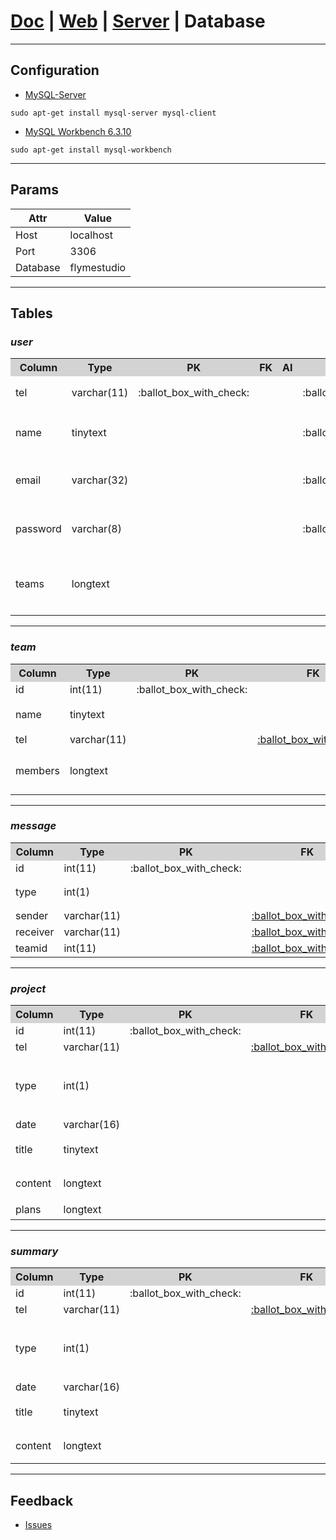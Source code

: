 # [Doc](https://github.com/FlymeStudio/FlymeStudio-Doc/blob/master/README.md) | [Web](https://github.com/FlymeStudio/FlymeStudio-Web/blob/master/README.md) | [Server](https://github.com/FlymeStudio/FlymeStudio-Server/blob/master/README.md) | Database

---
## Configuration

- [MySQL-Server](https://dev.mysql.com/downloads/mysql/)
```
sudo apt-get install mysql-server mysql-client
```

- [MySQL Workbench 6.3.10](https://dev.mysql.com/downloads/workbench/)
```
sudo apt-get install mysql-workbench
```

---
## Params

| Attr | Value |
| - | - |
| Host | localhost |
| Port | 3306 |
| Database | flymestudio |

---
## Tables

### *user*

<table>
  <tr>
    <th width=15%, bgcolor=lightgrey>Column</th>
    <th width=15%, bgcolor=lightgrey>Type</th>
    <th width="10%", bgcolor=lightgrey>PK</th>
    <th width="10%", bgcolor=lightgrey>FK</th>
    <th width="10%", bgcolor=lightgrey>AI</th>
    <th width="10%", bgcolor=lightgrey>NN</th>
    <th width="30%", bgcolor=lightgrey>Note</th>
  </tr>
  <tr>
    <td id="user_tel">tel</td>
    <td>varchar(11)</td>
    <td>:ballot_box_with_check:</td>
    <td></td>
    <td></td>
    <td>:ballot_box_with_check:</td>
    <td>固定11位</td>
  </tr>
  <tr>
    <td>name</td>
    <td>tinytext</td>
    <td></td>
    <td></td>
    <td></td>
    <td>:ballot_box_with_check:</td>
    <td>2-4位中文</td>
  </tr>
  <tr>
    <td>email</td>
    <td>varchar(32)</td>
    <td></td>
    <td></td>
    <td></td>
    <td>:ballot_box_with_check:</td>
    <td>最大32位字符</td>
  </tr>
  <tr>
    <td>password</td>
    <td>varchar(8)</td>
    <td></td>
    <td></td>
    <td></td>
    <td>:ballot_box_with_check:</td>
    <td>最大8位字符</td>
  </tr>
  <tr>
    <td>teams</td>
    <td>longtext</td>
    <td></td>
    <td></td>
    <td></td>
    <td></td>
    <td>JSON数组字符串</td>
  </tr>
</table>

** **
### *team*

<table>
  <tr>
    <th width=15%, bgcolor=lightgrey>Column</th>
    <th width=15%, bgcolor=lightgrey>Type</th>
    <th width="10%", bgcolor=lightgrey>PK</th>
    <th width="10%", bgcolor=lightgrey>FK</th>
    <th width="10%", bgcolor=lightgrey>AI</th>
    <th width="10%", bgcolor=lightgrey>NN</th>
    <th width="30%", bgcolor=lightgrey>Note</th>
  </tr>
  <tr>
    <td id="team_id">id</td>
    <td>int(11)</td>
    <td>:ballot_box_with_check:</td>
    <td></td>
    <td>:ballot_box_with_check:</td>
    <td>:ballot_box_with_check:</td>
    <td></td>
  </tr>
  <tr>
    <td>name</td>
    <td>tinytext</td>
    <td></td>
    <td></td>
    <td></td>
    <td>:ballot_box_with_check:</td>
    <td>最大8位汉字</td>
  </tr>
  <tr>
    <td>tel</td>
    <td>varchar(11)</td>
    <td></td>
    <td><a href="#user_tel">:ballot_box_with_check:</a></td>
    <td></td>
    <td>:ballot_box_with_check:</td>
    <td>user.tel</td>
  </tr>
  <tr>
    <td>members</td>
    <td>longtext</td>
    <td></td>
    <td></td>
    <td></td>
    <td>:ballot_box_with_check:</td>
    <td>JSON数组字符串</td>
  </tr>
</table>

** **
### *message*

<table>
  <tr>
    <th width=15%, bgcolor=lightgrey>Column</th>
    <th width=15%, bgcolor=lightgrey>Type</th>
    <th width="10%", bgcolor=lightgrey>PK</th>
    <th width="10%", bgcolor=lightgrey>FK</th>
    <th width="10%", bgcolor=lightgrey>AI</th>
    <th width="10%", bgcolor=lightgrey>NN</th>
    <th width="30%", bgcolor=lightgrey>Note</th>
  </tr>
  <tr>
    <td>id</td>
    <td>int(11)</td>
    <td>:ballot_box_with_check:</td>
    <td></td>
    <td>:ballot_box_with_check:</td>
    <td>:ballot_box_with_check:</td>
    <td></td>
  </tr>
  <tr>
    <td>type</td>
    <td>int(1)</td>
    <td></td>
    <td></td>
    <td></td>
    <td>:ballot_box_with_check:</td>
    <td>1=invite；2=apply</td>
  </tr>
  <tr>
    <td>sender</td>
    <td>varchar(11)</td>
    <td></td>
    <td><a href="#user_tel">:ballot_box_with_check:</a></td>
    <td></td>
    <td>:ballot_box_with_check:</td>
    <td>user.tel</td>
  </tr>
  <tr>
    <td>receiver</td>
    <td>varchar(11)</td>
    <td></td>
    <td><a href="#user_tel">:ballot_box_with_check:</a></td>
    <td></td>
    <td>:ballot_box_with_check:</td>
    <td>user.tel</td>
  </tr>
  <tr>
    <td>teamid</td>
    <td>int(11)</td>
    <td></td>
    <td><a href="#team_id">:ballot_box_with_check:</a></td>
    <td></td>
    <td>:ballot_box_with_check:</td>
    <td>team.id</td>
  </tr>
</table>

** **
### *project*

<table>
  <tr>
    <th width=15%, bgcolor=lightgrey>Column</th>
    <th width=15%, bgcolor=lightgrey>Type</th>
    <th width="10%", bgcolor=lightgrey>PK</th>
    <th width="10%", bgcolor=lightgrey>FK</th>
    <th width="10%", bgcolor=lightgrey>AI</th>
    <th width="10%", bgcolor=lightgrey>NN</th>
    <th width="30%", bgcolor=lightgrey>Note</th>
  </tr>
  <tr>
    <td>id</td>
    <td>int(11)</td>
    <td>:ballot_box_with_check:</td>
    <td></td>
    <td>:ballot_box_with_check:</td>
    <td>:ballot_box_with_check:</td>
    <td></td>
  </tr>
  <tr>
    <td>tel</td>
    <td>varchar(11)</td>
    <td></td>
    <td><a href="#user_tel">:ballot_box_with_check:</a></td>
    <td></td>
    <td>:ballot_box_with_check:</td>
    <td>user.tel</td>
  </tr>
  <tr>
    <td>type</td>
    <td>int(1)</td>
    <td></td>
    <td></td>
    <td></td>
    <td>:ballot_box_with_check:</td>
    <td>1=Yearly；2=Monthly；3=Weekly；4=Daily</td>
  </tr>
  <tr>
    <td>date</td>
    <td>varchar(16)</td>
    <td></td>
    <td></td>
    <td></td>
    <td>:ballot_box_with_check:</td>
    <td></td>
  </tr>
  <tr>
    <td>title</td>
    <td>tinytext</td>
    <td></td>
    <td></td>
    <td></td>
    <td>:ballot_box_with_check:</td>
    <td>最大16为字符</td>
  </tr>
  <tr>
    <td>content</td>
    <td>longtext</td>
    <td></td>
    <td></td>
    <td></td>
    <td>:ballot_box_with_check:</td>
    <td>Markdown内容</td>
  </tr>
  <tr>
    <td>plans</td>
    <td>longtext</td>
    <td></td>
    <td></td>
    <td></td>
    <td></td>
    <td>JSON字符串</td>
  </tr>
</table>

** **
### *summary*

<table>
  <tr>
    <th width=15%, bgcolor=lightgrey>Column</th>
    <th width=15%, bgcolor=lightgrey>Type</th>
    <th width="10%", bgcolor=lightgrey>PK</th>
    <th width="10%", bgcolor=lightgrey>FK</th>
    <th width="10%", bgcolor=lightgrey>AI</th>
    <th width="10%", bgcolor=lightgrey>NN</th>
    <th width="30%", bgcolor=lightgrey>Note</th>
  </tr>
  <tr>
    <td>id</td>
    <td>int(11)</td>
    <td>:ballot_box_with_check:</td>
    <td></td>
    <td>:ballot_box_with_check:</td>
    <td>:ballot_box_with_check:</td>
    <td></td>
  </tr>
  <tr>
    <td>tel</td>
    <td>varchar(11)</td>
    <td></td>
    <td><a href="#user_tel">:ballot_box_with_check:</a></td>
    <td></td>
    <td>:ballot_box_with_check:</td>
    <td>user.tel</td>
  </tr>
  <tr>
    <td>type</td>
    <td>int(1)</td>
    <td></td>
    <td></td>
    <td></td>
    <td>:ballot_box_with_check:</td>
    <td>1=Yearly；2=Monthly；3=Weekly；4=Daily</td>
  </tr>
  <tr>
    <td>date</td>
    <td>varchar(16)</td>
    <td></td>
    <td></td>
    <td></td>
    <td>:ballot_box_with_check:</td>
    <td></td>
  </tr>
  <tr>
    <td>title</td>
    <td>tinytext</td>
    <td></td>
    <td></td>
    <td></td>
    <td>:ballot_box_with_check:</td>
    <td>最大16为字符</td>
  </tr>
  <tr>
    <td>content</td>
    <td>longtext</td>
    <td></td>
    <td></td>
    <td></td>
    <td>:ballot_box_with_check:</td>
    <td>Markdown内容</td>
  </tr>
</table>

---
## Feedback

- [Issues](https://github.com/FlymeStudio/FlymeStudio-Database/issues)
